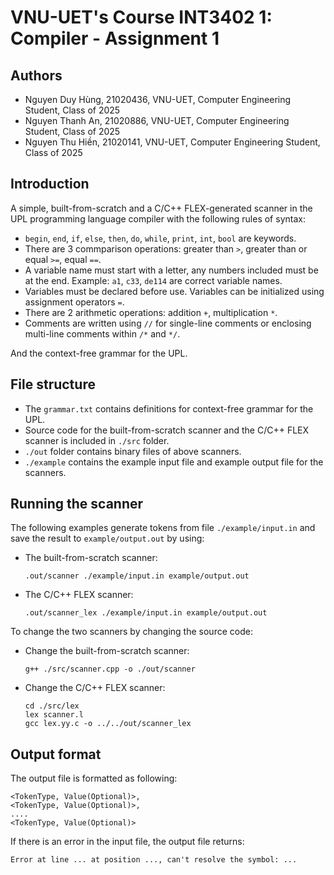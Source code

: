 # VNU-UET's Course INT3402 1: Compiler - Assignment 1

## Authors

- Nguyen Duy Hùng, 21020436, VNU-UET, Computer Engineering Student, Class of 2025 
- Nguyen Thanh An, 21020886, VNU-UET, Computer Engineering Student, Class of 2025
- Nguyen Thu Hiền, 21020141, VNU-UET, Computer Engineering Student, Class of 2025

## Introduction

A simple, built-from-scratch and a C/C++ FLEX-generated scanner in the UPL programming language compiler with the following rules of syntax:
- `begin`, `end`, `if`, `else`, `then`, `do`, `while`, `print`, `int`, `bool` are keywords.
- There are 3 commparison operations: greater than `>`, greater than or equal `>=`, equal `==`. 
- A variable name must start with a letter, any numbers included must be at the end. Example: `a1`, `c33`, `de114` are correct variable names.
- Variables must be declared before use. Variables can be initialized using assignment operators `=`.
- There are 2 arithmetic operations: addition `+`, multiplication `*`.
- Comments are written using `//` for single-line comments or enclosing multi-line comments within `/*` and `*/`.

And the context-free grammar for the UPL.

## File structure

- The `grammar.txt` contains definitions for context-free grammar for the UPL.
- Source code for the built-from-scratch scanner and the C/C++ FLEX scanner is included in `./src` folder.
- `./out` folder contains binary files of above scanners.
- `./example` contains the example input file and example output file for the scanners.

## Running the scanner

The following examples generate tokens from file `./example/input.in` and save the result to `example/output.out` by using:

- The built-from-scratch scanner:
    ```
    .out/scanner ./example/input.in example/output.out
    ```
- The C/C++ FLEX scanner:
    ```
    .out/scanner_lex ./example/input.in example/output.out
    ```

To change the two scanners by changing the source code:
- Change the built-from-scratch scanner:
    ```
    g++ ./src/scanner.cpp -o ./out/scanner
    ```
- Change the C/C++ FLEX scanner:
    ```
    cd ./src/lex
    lex scanner.l
    gcc lex.yy.c -o ../../out/scanner_lex
    ```

## Output format

The output file is formatted as following:
```
<TokenType, Value(Optional)>,
<TokenType, Value(Optional)>,
....
<TokenType, Value(Optional)>
```
If there is an error in the input file, the output file returns: 
```
Error at line ... at position ..., can't resolve the symbol: ... 
```
